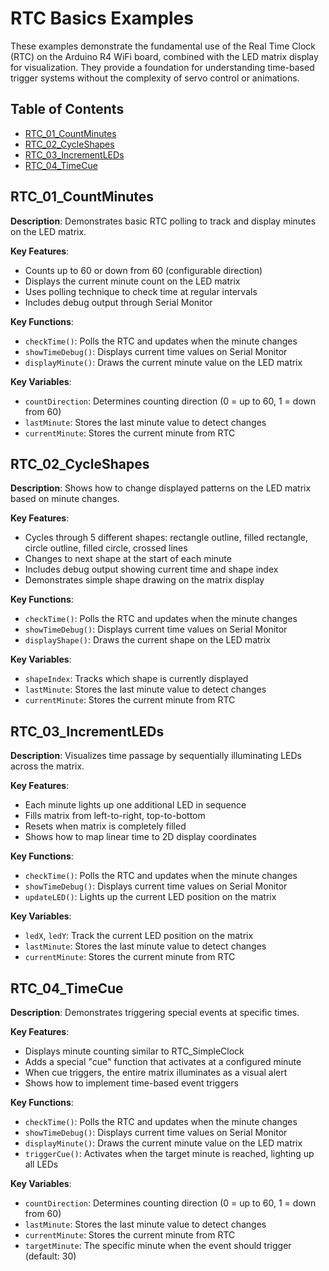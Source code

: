 # RTC Basics Examples

These examples demonstrate the fundamental use of the Real Time Clock (RTC) on the Arduino R4 WiFi board, combined with the LED matrix display for visualization. They provide a foundation for understanding time-based trigger systems without the complexity of servo control or animations.

## Table of Contents
- [RTC_01_CountMinutes](#rtc_01_countminutes)
- [RTC_02_CycleShapes](#rtc_02_cycleshapes)
- [RTC_03_IncrementLEDs](#rtc_03_incrementleds)
- [RTC_04_TimeCue](#rtc_04_timecue)

## RTC_01_CountMinutes

**Description**: Demonstrates basic RTC polling to track and display minutes on the LED matrix.

**Key Features**:
- Counts up to 60 or down from 60 (configurable direction)
- Displays the current minute count on the LED matrix
- Uses polling technique to check time at regular intervals
- Includes debug output through Serial Monitor

**Key Functions**:
- `checkTime()`: Polls the RTC and updates when the minute changes
- `showTimeDebug()`: Displays current time values on Serial Monitor
- `displayMinute()`: Draws the current minute value on the LED matrix

**Key Variables**:
- `countDirection`: Determines counting direction (0 = up to 60, 1 = down from 60)
- `lastMinute`: Stores the last minute value to detect changes
- `currentMinute`: Stores the current minute from RTC

## RTC_02_CycleShapes

**Description**: Shows how to change displayed patterns on the LED matrix based on minute changes.

**Key Features**:
- Cycles through 5 different shapes: rectangle outline, filled rectangle, circle outline, filled circle, crossed lines
- Changes to next shape at the start of each minute
- Includes debug output showing current time and shape index
- Demonstrates simple shape drawing on the matrix display

**Key Functions**:
- `checkTime()`: Polls the RTC and updates when the minute changes
- `showTimeDebug()`: Displays current time values on Serial Monitor
- `displayShape()`: Draws the current shape on the LED matrix

**Key Variables**:
- `shapeIndex`: Tracks which shape is currently displayed
- `lastMinute`: Stores the last minute value to detect changes
- `currentMinute`: Stores the current minute from RTC

## RTC_03_IncrementLEDs

**Description**: Visualizes time passage by sequentially illuminating LEDs across the matrix.

**Key Features**:
- Each minute lights up one additional LED in sequence
- Fills matrix from left-to-right, top-to-bottom
- Resets when matrix is completely filled
- Shows how to map linear time to 2D display coordinates

**Key Functions**:
- `checkTime()`: Polls the RTC and updates when the minute changes
- `showTimeDebug()`: Displays current time values on Serial Monitor
- `updateLED()`: Lights up the current LED position on the matrix

**Key Variables**:
- `ledX`, `ledY`: Track the current LED position on the matrix
- `lastMinute`: Stores the last minute value to detect changes
- `currentMinute`: Stores the current minute from RTC

## RTC_04_TimeCue

**Description**: Demonstrates triggering special events at specific times.

**Key Features**:
- Displays minute counting similar to RTC_SimpleClock
- Adds a special "cue" function that activates at a configured minute
- When cue triggers, the entire matrix illuminates as a visual alert
- Shows how to implement time-based event triggers

**Key Functions**:
- `checkTime()`: Polls the RTC and updates when the minute changes
- `showTimeDebug()`: Displays current time values on Serial Monitor
- `displayMinute()`: Draws the current minute value on the LED matrix
- `triggerCue()`: Activates when the target minute is reached, lighting up all LEDs

**Key Variables**:
- `countDirection`: Determines counting direction (0 = up to 60, 1 = down from 60)
- `lastMinute`: Stores the last minute value to detect changes
- `currentMinute`: Stores the current minute from RTC
- `targetMinute`: The specific minute when the event should trigger (default: 30)